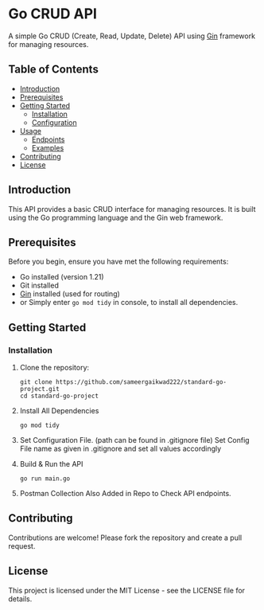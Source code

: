 # Go CRUD API

A simple Go CRUD (Create, Read, Update, Delete) API using [Gin](https://github.com/gin-gonic/gin) framework for managing resources.

## Table of Contents

- [Introduction](#introduction)
- [Prerequisites](#prerequisites)
- [Getting Started](#getting-started)
  - [Installation](#installation)
  - [Configuration](#configuration)
- [Usage](#usage)
  - [Endpoints](#endpoints)
  - [Examples](#examples)
- [Contributing](#contributing)
- [License](#license)

## Introduction

This API provides a basic CRUD interface for managing resources. It is built using the Go programming language and the Gin web framework.

## Prerequisites

Before you begin, ensure you have met the following requirements:

- Go installed (version 1.21)
- Git installed
- [Gin](https://github.com/gin-gonic/gin) installed (used for routing)
- or Simply enter `go mod tidy` in console, to install all dependencies.

## Getting Started

### Installation

1. Clone the repository:

   ```shell
   git clone https://github.com/sameergaikwad222/standard-go-project.git
   cd standard-go-project
   ```

2. Install All Dependencies

   ```shell
   go mod tidy
   ```

3. Set Configuration File. (path can be found in .gitignore file)
   Set Config File name as given in .gitignore and set all values accordingly

4. Build & Run the API

   ```shell
   go run main.go
   ```

5. Postman Collection Also Added in Repo to Check API endpoints.

## Contributing
Contributions are welcome! Please fork the repository and create a pull request.

## License
This project is licensed under the MIT License - see the LICENSE file for details.
